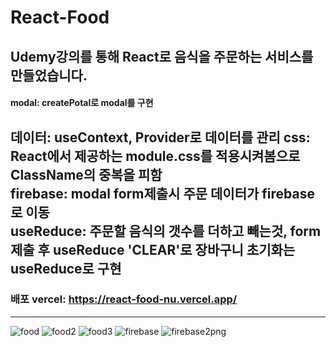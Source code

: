 # React-Food
## Udemy강의를 통해 React로 음식을 주문하는 서비스를 만들었습니다.
#### modal: createPotal로 modal를 구현 <br/>
데이터: useContext, Provider로 데이터를 관리
css: React에서 제공하는 module.css를 적용시켜봄으로 ClassName의 중복을 피함 <br/>
firebase: modal form제출시 주문 데이터가 firebase로 이동 <br/>
useReduce: 주문할 음식의 갯수를 더하고 빼는것, form제출 후 useReduce 'CLEAR'로 장바구니 초기화는 useReduce로 구현
----------------------------
### 배포 vercel: https://react-food-nu.vercel.app/
---------------------------
![food](https://user-images.githubusercontent.com/96061695/175877679-61893810-dc8a-4ba9-b259-59f4c4e6a48e.png)
![food2](https://user-images.githubusercontent.com/96061695/175877696-51b1712f-253a-4af7-b7a1-86d0dad513f5.png)
![food3](https://user-images.githubusercontent.com/96061695/175877705-5368bbe3-59af-47cb-abf5-eee47d2dd4d6.png)
![firebase](https://user-images.githubusercontent.com/96061695/175877711-9d378c39-a582-4e66-95c6-99e9049f0e99.png)
![firebase2png](https://user-images.githubusercontent.com/96061695/175877716-995ccc8a-cdf2-4803-90ce-0e6bf9cc40b7.png)



